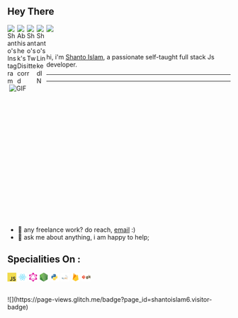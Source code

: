 <h2 >Hey There</h2> 
<a href="https://www.instagram.com//">
  <img align="left" alt="Shanto's Instagram" width="22px" src="https://raw.githubusercontent.com/hussainweb/hussainweb/main/icons/instagram.png" />
</a>
<a href="https://discord.gg/">
  <img align="left" alt="Abhishek's Discord" width="22px" src="https://raw.githubusercontent.com/peterthehan/peterthehan/master/assets/discord.svg" />
</a>
<a href="https://twitter.com/">
  <img align="left" alt="Shanto's Twitter" width="22px" src="https://raw.githubusercontent.com/peterthehan/peterthehan/master/assets/twitter.svg" />
</a>
<a href="https://www.linkedin.com/in//">
  <img align="left" alt="Shanto's LinkedIN" width="22px" src="https://raw.githubusercontent.com/peterthehan/peterthehan/master/assets/linkedin.svg" />
</a>

![](https://page-views.glitch.me/badge?page_id=shantoislam6.visitor-badge)

<br />

hi, i'm [Shanto Islam](), a passionate self-taught full stack Js developer. 
<hr>

  <img align="right" alt="GIF" src="https://raw.githubusercontent.com/shantoislam6/shantoislam6/main/code.gif?raw=true" width="500" height="320" />
<hr>
<h2></h2>

- 💼 any freelance work? do reach, [email](mailto:ishanto412@gmail.com) :)
- 💬 ask me about anything, i am happy to help;

<h2></h2>
<h2>Specialities On :  </h2>  

<code><img height="20" src="https://raw.githubusercontent.com/github/explore/80688e429a7d4ef2fca1e82350fe8e3517d3494d/topics/javascript/javascript.png"></code>
<code><img height="20" src="https://raw.githubusercontent.com/github/explore/80688e429a7d4ef2fca1e82350fe8e3517d3494d/topics/react/react.png"></code>
<code><img height="20" src="https://raw.githubusercontent.com/github/explore/5c058a388828bb5fde0bcafd4bc867b5bb3f26f3/topics/graphql/graphql.png"></code>
<code><img height="20" src="https://raw.githubusercontent.com/github/explore/80688e429a7d4ef2fca1e82350fe8e3517d3494d/topics/nodejs/nodejs.png"></code>
<code><img height="20" src="https://raw.githubusercontent.com/github/explore/80688e429a7d4ef2fca1e82350fe8e3517d3494d/topics/python/python.png"></code>
<code><img height="20" src="https://raw.githubusercontent.com/github/explore/80688e429a7d4ef2fca1e82350fe8e3517d3494d/topics/mysql/mysql.png"></code>
<code><img height="20" src="https://raw.githubusercontent.com/github/explore/80688e429a7d4ef2fca1e82350fe8e3517d3494d/topics/firebase/firebase.png"></code>
<code><img height="20" src="https://raw.githubusercontent.com/github/explore/80688e429a7d4ef2fca1e82350fe8e3517d3494d/topics/git/git.png"></code>

<h2></h2>
![](https://page-views.glitch.me/badge?page_id=shantoislam6.visitor-badge)
